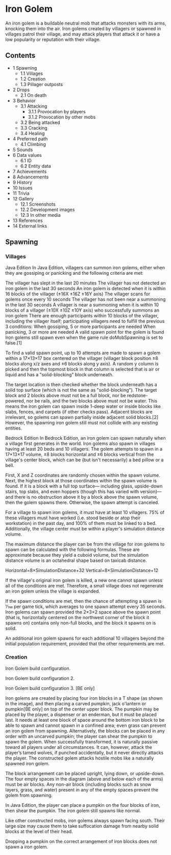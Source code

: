 # Iron Golem
An iron golem is a buildable neutral mob that attacks monsters with its arms, knocking them into the air. Iron golems created by villagers or spawned in villages patrol their village, and may attack players that attack it or have a low popularity or reputation with their village.

## Contents
- 1 Spawning
	- 1.1 Villages
	- 1.2 Creation
	- 1.3 Pillager outposts
- 2 Drops
	- 2.1 On death
- 3 Behavior
	- 3.1 Attacking
		- 3.1.1 Provocation by players
		- 3.1.2 Provocation by other mobs
	- 3.2 Being attacked
	- 3.3 Cracking
	- 3.4 Healing
- 4 Preferred path
	- 4.1 Climbing
- 5 Sounds
- 6 Data values
	- 6.1 ID
	- 6.2 Entity data
- 7 Achievements
- 8 Advancements
- 9 History
- 10 Issues
- 11 Trivia
- 12 Gallery
	- 12.1 Screenshots
	- 12.2 Development images
	- 12.3 In other media
- 13 References
- 14 External links

## Spawning
### Villages
Java Edition
In Java Edition, villagers can summon iron golems, either when they are gossiping or panicking and the following criteria are met:

The villager has slept in the last 20 minutes
The villager has not detected an iron golem in the last 30 seconds
An iron golem is detected when it is within 16 blocks of the villager (±16X ±16Z ±16Y axis)
The villager scans for golems once every 10 seconds
The villager has not been near a summoning in the last 30 seconds
A villager is near a summoning when it is within 10 blocks of a villager (±10X ±10Z ±10Y axis) who successfully summons an iron golem
There are enough participants within 10 blocks of the villager, including the villager itself; participating villagers need to fulfill the previous 3 conditions:
When gossiping, 5 or more participants are needed
When panicking, 3 or more are needed
A valid spawn point for the golem is found
Iron golems still spawn even when the game rule doMobSpawning is set to false.[1]

To find a valid spawn point, up to 10 attempts are made to spawn a golem within a 17×13×17 box centered on the villager (villager block position ±8 blocks along x/z axes and ±6 blocks along y axis). A random y column is picked and then the topmost block in that column is selected that is air or liquid and has a "solid-blocking" block underneath. 

The target location is then checked whether the block underneath has a solid top surface (which is not the same as "solid-blocking"). The target block and 2 blocks above must not be a full block, nor be redstone-powered, nor be rails, and the two blocks above must not be water. This means the iron golem can spawn inside 1-deep water or inside blocks like slabs, fences, and carpets (if other checks pass). Adjacent blocks are irrelevant, so golems can spawn partially inside adjacent solid blocks.[2] However, the spawning iron golem still must not collide with any existing entities.

Bedrock Edition
In Bedrock Edition, an iron golem can spawn naturally when a village first generates in the world. Iron golems also spawn in villages having at least 20 beds and 10 villagers. The golem attempts to spawn in a 17×13×17 volume, ±8 blocks horizontal and ±6 blocks vertical from the village's center block, which can be (but isn't necessarily) a bed pillow or a bell. 

First, X and Z coordinates are randomly chosen within the spawn volume. Next, the highest block at those coordinates within the spawn volume is found. If it is a block with a full top surface— including glass, upside-down stairs, top slabs, and even hoppers (though this has varied with version)—and there is no obstruction above it by a block above the spawn volume, then the golem spawns there. Otherwise, the spawn attempt is canceled.

For a village to spawn iron golems, it must have at least 10 villagers. 75% of these villagers must have worked (i.e. stood beside or atop their workstation) in the past day, and 100% of them must be linked to a bed. Additionally, the village center must be within a player's simulation distance volume.

The maximum distance the player can be from the village for iron golems to spawn can be calculated with the following formulas. These are approximate because they yield a cuboid volume, but the simulation distance volume is an octahedral shape based on taxicab distance.

Horizontal=8×SimulationDistance+32
Vertical=8×SimulationDistance+12

If the village's original iron golem is killed, a new one cannot spawn unless all of the conditions are met. Therefore, a small village does not regenerate an iron golem unless the village is expanded.

If the spawn conditions are met, then the chance of attempting a spawn is 1⁄700 per game tick, which averages to one spawn attempt every 35 seconds. Iron golems can spawn provided the 2×3×2 space above the spawn point (that is, horizontally centered on the northwest corner of the block it spawns on) contains only non-full blocks, and the block it spawns on is solid.

An additional iron golem spawns for each additional 10 villagers beyond the initial population requirement, provided that the other requirements are met.

### Creation



















Iron Golem build configuration.





















Iron Golem build configuration 2.





















Iron Golem build configuration 3. ‌[BE  only]


Iron golems are created by placing four iron blocks in a T shape (as shown in the image), and then placing a carved pumpkin, jack o'lantern or pumpkin‌[BE  only] on top of the center upper block. The pumpkin may be placed by the player, a dispenser or an enderman, but it must be placed last. It needs at least one block of space around the bottom iron block to be able to spawn and cannot spawn in a confined area; even grass can prevent an iron golem from spawning. Alternatively, the blocks can be placed in any order with an uncarved pumpkin; the player can shear the pumpkin to spawn the golem. When successfully transformed, it is naturally passive toward all players under all circumstances. It can, however, attack the player’s tamed wolves, if punched accidentally, but it never directly attacks the player. The constructed golem attacks hostile mobs like a naturally spawned iron golem.

The block arrangement can be placed upright, lying down, or upside-down. The four empty spaces in the diagram (above and below each of the arms) must be air blocks. Any non-air block (including blocks such as snow layers, grass, and water) present in any of the empty spaces prevent the golem from spawning. 

In Java Edition, the player can place a pumpkin on the four blocks of iron, then shear the pumpkin. The iron golem still spawns like normal.

Like other constructed mobs, iron golems always spawn facing south. Their large size may cause them to take suffocation damage from nearby solid blocks at the level of their head.

Dropping a pumpkin on the correct arrangement of iron blocks does not spawn a iron golem.


